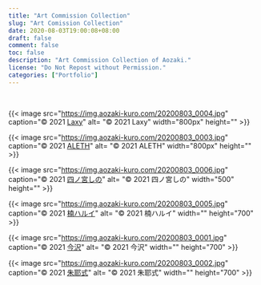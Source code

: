 ```yaml
---
title: "Art Commission Collection"
slug: "Art Comission Collection"
date: 2020-08-03T19:00:08+08:00
draft: false
comment: false
toc: false
description: "Art Commission Collection of Aozaki."
license: "Do Not Repost without Permission."
categories: ["Portfolio"]
---
```


<br>

{{< image src="https://img.aozaki-kuro.com/20200803_0004.jpg" caption="© 2021 [Laxy](https://twitter.com/laxyiii/status/1385985122332155908)" alt= "© 2021 Laxy" width="800px" height="" >}}

{{< image src="https://img.aozaki-kuro.com/20200803_0003.jpg" caption="© 2021 [ALETH](https://twitter.com/riva_poul/status/1377187662084341760)" alt= "© 2021 ALETH" width="800px" height="" >}}

{{< image src="https://img.aozaki-kuro.com/20200803_0006.jpg" caption="© 2021 [四ノ宮しの](https://twitter.com/sinosino141/status/1393899030342782977)" alt= "© 2021 四ノ宮しの" width="500" height="" >}}

{{< image src="https://img.aozaki-kuro.com/20200803_0005.jpg" caption="© 2021 [楠ハルイ](https://twitter.com/hr_x9_/status/1387324035655036930)" alt= "© 2021 楠ハルイ" width="" height="700" >}}

{{< image src="https://img.aozaki-kuro.com/20200803_0001.jpg" caption="© 2021 [今沢](https://twitter.com/animarcat)" alt= "© 2021 今沢" width="" height="700" >}}

{{< image src="https://img.aozaki-kuro.com/20200803_0002.jpg" caption="© 2021 [朱耶式](https://twitter.com/akaya_siki/status/1371584249745186817)" alt= "© 2021 朱耶式" width="" height="700" >}}
